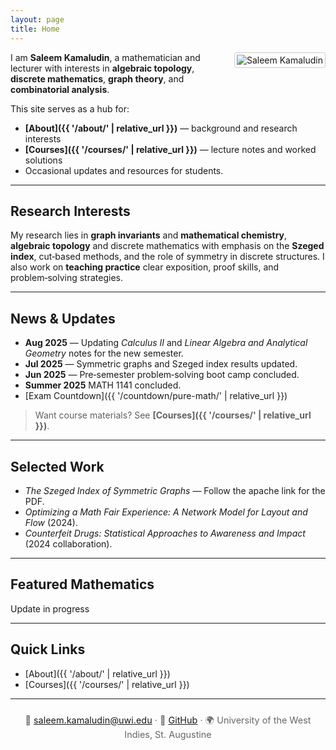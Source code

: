 ```yaml
---
layout: page
title: Home
---
```


<!-- Optional headshot: upload /assets/img/profile.jpg -->
<img src="{{ '/assets/img/profile.jpg' | relative_url }}"
     alt="Saleem Kamaludin"
     style="float:right; margin:0 0 1rem 1rem; max-width:200px; border:1px solid #ccc; padding:3px; border-radius:4px;">

I am **Saleem Kamaludin**, a mathematician and lecturer with interests in **algebraic topology**,  **discrete mathematics**, **graph theory**, and **combinatorial analysis**.

This site serves as a hub for:
- **[About]({{ '/about/' | relative_url }})** — background and research interests  
- **[Courses]({{ '/courses/' | relative_url }})** — lecture notes and worked solutions  
- Occasional updates and resources for students.

---

## Research Interests
My research lies in **graph invariants** and **mathematical chemistry**, **algebraic topology** and discrete mathematics with emphasis on the **Szeged index**, cut‑based methods, and the role of symmetry in discrete structures. I also work on **teaching practice**  clear exposition, proof skills, and problem‑solving strategies.

---

## News & Updates
- **Aug 2025** — Updating *Calculus II* and *Linear Algebra and Analytical Geometry* notes for the new semester.  
- **Jul 2025** — Symmetric graphs and Szeged index results updated.
- **Jun 2025** — Pre‑semester problem‑solving boot camp concluded.
- **Summer 2025** MATH 1141 concluded.
- [Exam Countdown]({{ '/countdown/pure-math/' | relative_url }})
> Want course materials? See **[Courses]({{ '/courses/' | relative_url }})**.

---

## Selected Work
- *The Szeged Index of Symmetric Graphs* — Follow the apache link for the PDF.  
- *Optimizing a Math Fair Experience: A Network Model for Layout and Flow* (2024).  
- *Counterfeit Drugs: Statistical Approaches to Awareness and Impact* (2024 collaboration).

---

## Featured Mathematics
Update in progress

---

## Quick Links
- [About]({{ '/about/' | relative_url }})
- [Courses]({{ '/courses/' | relative_url }})

---

<p style="font-size:0.9rem; color:#666; text-align:center; margin-top:1.5rem;">
📧 <a href="mailto:saleem.kamaludin@uwi.edu">saleem.kamaludin@uwi.edu</a> ·
🔗 <a href="https://github.com/SaleemKamaludin">GitHub</a> ·
🌍 University of the West Indies, St. Augustine
</p>
